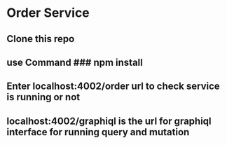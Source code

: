 # Order Service 

## Clone this repo

## use Command ### npm install 

## Enter localhost:4002/order url to check service is running or not

## localhost:4002/graphiql is the url for graphiql interface for running query and mutation
